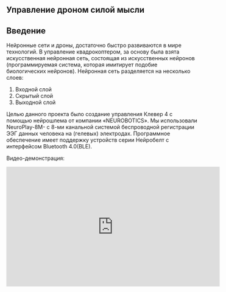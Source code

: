 ## Управление дроном силой мысли

## Введение

Нейронные сети и дроны, достаточно быстро развиваются в мире технологий. В управление квадрокоптером, за основу была взята искусственная нейронная сеть, состоящая из искусственных нейронов (программируемая система, которая имитирует подобие биологических нейронов). 
Нейронная сеть разделяется на несколько слоев:

1. Входной слой
2. Скрытый слой
3. Выходной слой

Целью данного проекта было создание управления Клевер 4 с помощью нейрошлема от компании «NEUROBOTICS». Мы использовали NeuroPlay-8M- с 8-ми канальной системой беспроводной регистрации ЭЭГ данных человека на (гелевых) электродах. Программное обеспечение имеет поддержку устройств серии Нейробелт с интерфейсом Bluetooth 4.0(BLE).

Видео-демонстрация:

<iframe width="560" height="315" src="https://www.youtube.com/embed/uLR5NNcekfA" frameborder= " 0 "allow=" акселерометр; автозапуск; зашифрованный носитель; гироскоп; картинка в картинке " allowfullscreen><iframe width="560" height="315" 

## Установка

Для начала нужно установить необходимые программы:

1. Кора головного мозга
2. Биоэхо

## Использование

Программное обеспечение Cortex: классифицирует сигнал мозга в эмоцию.
<img src="../assets/Cortex1.jpg" width="450">

<img src="../assets/Cortex 2.jpg" width="450">

Программное обеспечение BioEcho: эмуляция физической клавиатуры.
<img src="../assets/BioEcho.jpg">

«Далее Teleop code: работает на одном из терминалов Raspberry Pi (основной контроллер дрона) с того же устройства, которое запускает 1-е и 2-е программное обеспечение. Далее данные поступают на клавиатуру с помощью BioEcho и предаются в key_value ros.

Основной код: работает на Raspberry Pi и передает команды на key_value ros, после дрон летит вперед, если была использована эмоция напряжения клавиша «w», далее вращение происходит по направлению yaw на 90° против часовой стрелки, если будет использоваться эмоция радости клавиша «s», и последнюю эмоцию расслабления, мы будем использовать за движение дрона в более стабильном и рациональном состоянии для изменения эмоций пользователя,так как эмоция является непрерывным сигналом, мы сделали сигнал перехода со значением клавиши «o», с данном состоянии дрон не сможет сделать никакого движения,если не будет отправлен сигнал перехода на клавишу «o».

## Код

[Код]( https://github.com/hany606/COEX-Internship19/tree/master/projects/NeuroHelmet) для управления квадрокоптером, написанный на языке Python был взят с сайта Github.

